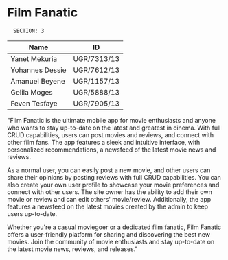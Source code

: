 # Film Fanatic

      SECTION: 3

|     Name        |    ID       |
| --------------- | ----------- |
| Yanet Mekuria   | UGR/7313/13 |
| Yohannes Dessie | UGR/7612/13 |
| Amanuel Beyene  | UGR/1157/13 |
| Gelila Moges    | UGR/5888/13 |
| Feven Tesfaye   | UGR/7905/13 |

"Film Fanatic is the ultimate mobile app for movie enthusiasts and anyone who wants to stay up-to-date on the latest and greatest in cinema. With full CRUD capabilities, users can post movies and reviews, and connect with other film fans. The app features a sleek and intuitive interface, with personalized recommendations, a newsfeed of the latest movie news and reviews.

As a normal user, you can easily post a new movie, and other users can share their opinions by posting reviews with full CRUD capabilities. You can also create your own user profile to showcase your movie preferences and connect with other users. The site owner has the ability to add their own movie or review and can edit others' movie/review. Additionally, the app features a newsfeed on the latest movies created by the admin to keep users up-to-date.

Whether you're a casual moviegoer or a dedicated film fanatic, Film Fanatic offers a user-friendly platform for sharing and discovering the best new movies. Join the community of movie enthusiasts and stay up-to-date on the latest movie news, reviews, and releases."
